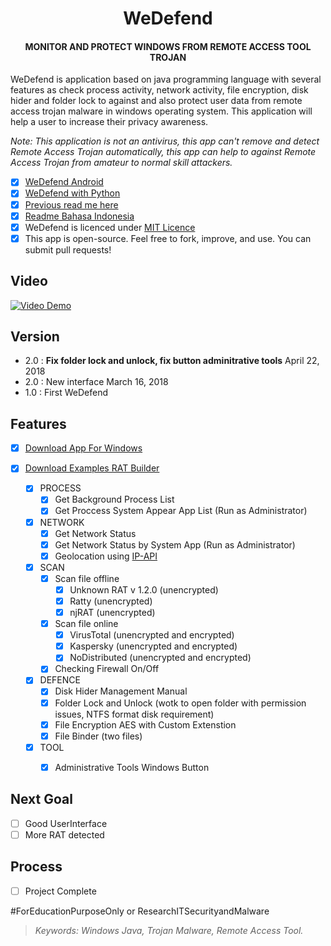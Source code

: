 <h1 align="center">WeDefend</h1> 
<h4 align="center">MONITOR AND PROTECT WINDOWS FROM REMOTE ACCESS TOOL TROJAN</h4>

WeDefend is application based on java programming language with several features as check process activity, network activity, file encryption, disk hider and folder lock to against and also protect user data from remote access trojan malware in windows operating system. This application will help a user to increase their privacy awareness.

*Note: This application is not an antivirus, this app can't remove and detect Remote Access Trojan automatically, this app can help to against Remote Access Trojan from amateur to normal skill attackers.*

- [x] [WeDefend Android](https://github.com/wishihab/WeDefend-Android)
- [x] [WeDefend with Python](https://github.com/wishihab/WeDefendPyth)
- [x] [Previous read me here](https://github.com/wishihab/WeDefend/tree/master/v1.0/widefend)
- [x] [Readme Bahasa Indonesia](https://github.com/wishihab/WeDefend/blob/master/README_INDONESIA.md)
- [x] WeDefend is licenced under [MIT Licence](https://github.com/wishihab/WeDefend/blob/master/LICENSE)
- [x] This app is open-source. Feel free to fork, improve, and use. You can submit pull requests!

## Video
[![Video Demo](https://github.com/wishihab/WeDefend/blob/master/YoutubeVideo.PNG)](https://www.youtube.com/embed/QCPqa-WPHec) 

## Version
- 2.0 : **Fix folder lock and unlock, fix button adminitrative tools** April 22, 2018
- 2.0 : New interface March 16, 2018
- 1.0 : First WeDefend

## Features
- [x] [Download App For Windows](https://github.com/wishihab/WeDefend/releases)
- [x] [Download Examples RAT Builder](https://github.com/wishihab/WeDefend/releases/tag/v.1.2)

	- [x] PROCESS
		- [x] Get Background Process List
		- [x] Get Proccess System Appear App List (Run as Administrator)
		
	- [x] NETWORK
		- [x] Get Network Status
		- [x] Get Network Status by System App (Run as Administrator)
		- [x] Geolocation using [IP-API](http://ip-api.com)
		
	- [x] SCAN
		- [x] Scan file offline
			- [x] Unknown RAT v 1.2.0 (unencrypted)
			- [x] Ratty (unencrypted)
			- [x] njRAT (unencrypted)
		- [x] Scan file online
			- [x] VirusTotal (unencrypted and encrypted)
			- [x] Kaspersky (unencrypted and encrypted)
			- [x] NoDistributed (unencrypted and encrypted)
		- [x] Checking Firewall On/Off
		
	- [x] DEFENCE
		- [x] Disk Hider Management Manual
		- [x] Folder Lock and Unlock (wotk to open folder with permission issues, NTFS format disk requirement)
		- [x] File Encryption AES with Custom Extenstion
		- [x] File Binder (two files)
	
	- [x] TOOL
		- [x] Administrative Tools Windows Button


## Next Goal
- [ ] Good UserInterface
- [ ] More RAT detected

## Process
- [ ] Project Complete


#ForEducationPurposeOnly or ResearchITSecurityandMalware

> *Keywords: Windows Java, Trojan Malware, Remote Access Tool.*

